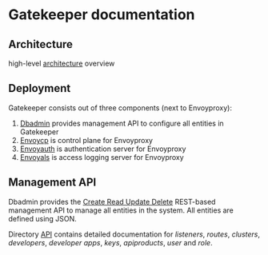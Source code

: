 # Gatekeeper documentation

## Architecture

high-level [architecture](architecture.md) overview

## Deployment

Gatekeeper consists out of three components (next to Envoyproxy):

1. [Dbadmin](dbadmin.md) provides management API to configure all entities in Gatekeeper
2. [Envoycp](controlplane.md) is control plane for Envoyproxy
3. [Envoyauth](envoyauth.md) is authentication server for Envoyproxy
4. [Envoyals](envoyals.md) is access logging server for Envoyproxy

## Management API

Dbadmin provides the [Create Read Update Delete](https://en.wikipedia.org/wiki/Create,_read,_update_and_delete) REST-based management API to manage all entities in the system. All entities are defined using JSON.

Directory [API](api/README.md) contains detailed documentation for _listeners_, _routes_, _clusters_, _developers_, _developer apps_, _keys_, _apiproducts_, _user_ and _role_.
